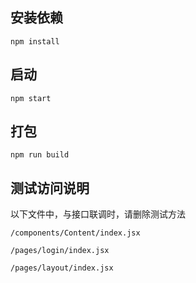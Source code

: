## 安装依赖

```
npm install
```

## 启动

```
npm start
```

## 打包

```
npm run build
```


## 测试访问说明

以下文件中，与接口联调时，请删除测试方法

```
/components/Content/index.jsx

/pages/login/index.jsx

/pages/layout/index.jsx
```

